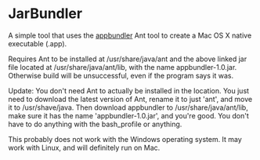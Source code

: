 JarBundler
==========

A simple tool that uses the [appbundler](https://java.net/projects/appbundler) Ant tool to create a Mac OS X native executable (.app).

Requires Ant to be installed at /usr/share/java/ant and the above linked jar file located at /usr/share/java/ant/lib, with the name appbundler-1.0.jar. Otherwise build will be unsuccessful, even if the program says it was.

Update: You don't need Ant to actually be installed in the location. You just need to download the latest version of Ant, rename it to just 'ant', and move it to /usr/shave/java. Then download appbundler to /usr/share/java/ant/lib, make sure it has the name 'appbundler-1.0.jar', and you're good. You don't have to do anything with the bash_profile or anything.

This probably does not work with the Windows operating system. It may work with Linux, and will definitely run on Mac.
